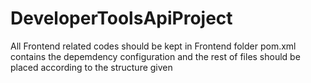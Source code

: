 # DeveloperToolsApiProject
All Frontend related codes should be kept in Frontend folder
pom.xml contains the depemdency configuration
and the rest of files should be placed according to the structure given
